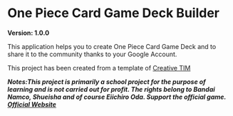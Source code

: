 # One Piece Card Game Deck Builder

**Version: 1.0.0**

This application helps you to create One Piece Card Game Deck and to share it to 
the community thanks to your Google Account.

This project has been created from a template of [Creative TIM](https://www.creative-tim.com/product/light-bootstrap-dashboard-angular2)


***Notes:This project is primarily a school project for the purpose of learning and is not carried out for profit. The rights belong to Bandai Namco, Shueisha and of course Eiichiro Oda. Support the official game.
[Official Website](https://www.onepiece-cardgame.com/global/)***
